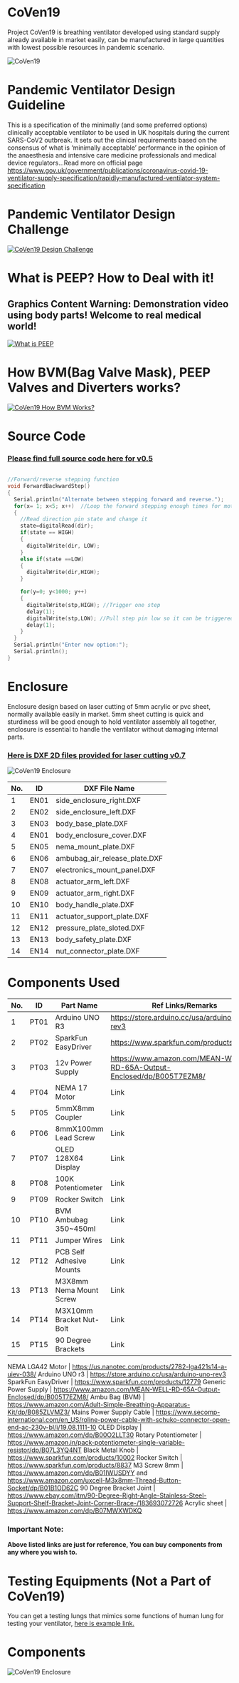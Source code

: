 # CoVen19
Project CoVen19 is breathing ventilator developed using standard supply already available in market easily, can be manufactured in large quantities with lowest possible resources in pandemic scenario.

![CoVen19](https://github.com/USGDEV/CoVen19/blob/master/CoVen19_v0.7/Images/CoVen19_v0.7_01.JPG)

# Pandemic Ventilator Design Guideline
This is a specification of the minimally (and some preferred options) clinically acceptable ventilator to be
used in UK hospitals during the current SARS-CoV2 outbreak. It sets out the clinical requirements based on the consensus of what is ‘minimally acceptable’ performance in the opinion of the anaesthesia and intensive care medicine professionals and medical device regulators...Read more on official page https://www.gov.uk/government/publications/coronavirus-covid-19-ventilator-supply-specification/rapidly-manufactured-ventilator-system-specification

# Pandemic Ventilator Design Challenge
[![CoVen19 Design Challenge](https://img.youtube.com/vi/7vLPefHYWpY/0.jpg)](https://www.youtube.com/watch?v=7vLPefHYWpY)


# What is PEEP? How to Deal with it!
## Graphics Content Warning: Demonstration video using body parts! Welcome to real medical world!
[![What is PEEP](https://img.youtube.com/vi/Gu4sChU9eBo/0.jpg)](https://www.youtube.com/watch?v=Gu4sChU9eBo)

# How BVM(Bag Valve Mask), PEEP Valves and Diverters works?

[![CoVen19 How BVM Works?](https://img.youtube.com/vi/Douv4EPk_jA/0.jpg)](https://www.youtube.com/embed/Douv4EPk_jA)

# Source Code
### [Please find full source code here for v0.5](https://github.com/USGDEV/CoVen19/tree/master/SOURCE/Arduino/CoVen19_release_v0.7)

```C++

//Forward/reverse stepping function
void ForwardBackwardStep()
{
  Serial.println("Alternate between stepping forward and reverse.");
  for(x= 1; x<5; x++)  //Loop the forward stepping enough times for motion to be visible
  {
    //Read direction pin state and change it
    state=digitalRead(dir);
    if(state == HIGH)
    {
      digitalWrite(dir, LOW);
    }
    else if(state ==LOW)
    {
      digitalWrite(dir,HIGH);
    }

    for(y=0; y<1000; y++)
    {
      digitalWrite(stp,HIGH); //Trigger one step
      delay(1);
      digitalWrite(stp,LOW); //Pull step pin low so it can be triggered again
      delay(1);
    }
  }
  Serial.println("Enter new option:");
  Serial.println();
}

```

# Enclosure
Enclosure design based on laser cutting of 5mm acrylic or pvc sheet, normally available easily in market. 5mm sheet cutting is quick and sturdiness will be good enough to hold ventilator assembly all together, enclosure is essential to handle the ventilator without damaging internal parts.

### [Here is DXF 2D files provided for laser cutting v0.7](https://github.com/USGDEV/CoVen19/tree/master/CoVen19_v0.7/DXF)

![CoVen19 Enclosure](https://github.com/USGDEV/CoVen19/blob/master/CoVen19_v0.7/Images/all_parts_laser_cut_v0.7.jpg)

No. | ID | DXF File Name
------------ | ------------- | -------------
1 | EN01 | side_enclosure_right.DXF
2 | EN02 | side_enclosure_left.DXF
3 | EN03 | body_base_plate.DXF
4 | EN01 | body_enclosure_cover.DXF
5 | EN05 | nema_mount_plate.DXF
6 | EN06 | ambubag_air_release_plate.DXF
7 | EN07 | electronics_mount_panel.DXF
8 | EN08 | actuator_arm_left.DXF
9 | EN09 | actuator_arm_right.DXF
10 | EN10 | body_handle_plate.DXF
11 | EN11 | actuator_support_plate.DXF
12 | EN12 | pressure_plate_sloted.DXF
13 | EN13 | body_safety_plate.DXF
14 | EN14 | nut_connector_plate.DXF
    
# Components Used

No. | ID | Part Name | Ref Links/Remarks
------------ | ------------ | ------------- | -------------
1 | PT01 | Arduino UNO R3 | https://store.arduino.cc/usa/arduino-uno-rev3
2 | PT02 | SparkFun EasyDriver | https://www.sparkfun.com/products/12779
3 | PT03 | 12v Power Supply | https://www.amazon.com/MEAN-WELL-RD-65A-Output-Enclosed/dp/B005T7EZM8/
4 | PT04 | NEMA 17 Motor | Link
5 | PT05 | 5mmX8mm Coupler | Link
6 | PT06 | 8mmX100mm Lead Screw | Link
7 | PT07 | OLED 128X64 Display | Link
8 | PT08 | 100K Potentiometer | Link
9 | PT09 | Rocker Switch | Link
10 | PT10 | BVM Ambubag 350~450ml | Link
11 | PT11 | Jumper Wires | Link
12 | PT12 | PCB Self Adhesive Mounts | Link
13 | PT13 | M3X8mm Nema Mount Screw | Link
14 | PT14 | M3X10mm Bracket Nut-Bolt | Link
15 | PT15 | 90 Degree Brackets | Link

NEMA LGA42 Motor | https://us.nanotec.com/products/2782-lga421s14-a-uiev-038/
Arduino UNO r3 | https://store.arduino.cc/usa/arduino-uno-rev3
SparkFun EasyDriver | https://www.sparkfun.com/products/12779
Generic Power Supply | https://www.amazon.com/MEAN-WELL-RD-65A-Output-Enclosed/dp/B005T7EZM8/
Ambu Bag (BVM) | https://www.amazon.com/Adult-Simple-Breathing-Apparatus-Kit/dp/B085ZLVMZ3/
Mains Power Supply Cable | https://www.secomp-international.com/en_US/roline-power-cable-with-schuko-connector-open-end-ac-230v-bl/i/19.08.1111-10
OLED Display | https://www.amazon.com/dp/B00O2LLT30
Rotary Potentiometer | https://www.amazon.in/pack-potentiometer-single-variable-resistor/dp/B07L3YQ4NT
Black Metal Knob | https://www.sparkfun.com/products/10002
Rocker Switch | https://www.sparkfun.com/products/8837
M3 Screw 8mm | https://www.amazon.com/dp/B01IWUSDYY and https://www.amazon.com/uxcell-M3x8mm-Thread-Button-Socket/dp/B01B1OD62C
90 Degree Bracket Joint | https://www.ebay.com/itm/90-Degree-Right-Angle-Stainless-Steel-Support-Shelf-Bracket-Joint-Corner-Brace-/183693072726
Acrylic sheet | https://www.amazon.com/dp/B07MWXWDKQ


### Important Note:
**Above listed links are just for reference, You can buy components from any where you wish to.**

# Testing Equipments (Not a Part of CoVen19)
You can get a testing lungs that mimics some functions of human lung for testing your ventilator, [here is example link.](https://www.amazon.com/gp/product/B0767RBQ1H)

# Components

![CoVen19 Enclosure](https://github.com/USGDEV/CoVen19/blob/master/CoVen19_v0.7/Images/CoVen19_parts_v0.7.jpg)


